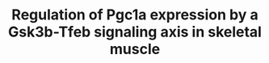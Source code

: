 ---
annotations:
- type: Pathway Ontology
  value: peroxisome proliferator-activated receptor signaling pathway
- type: Cell Type Ontology
  value: skeletal muscle fiber
authors:
- DeSl
- AlexanderPico
description: In (skeletal) muscle cells, PGC-1 signaling controls mitochondrial biogenesis
  and oxidative substrate metabolism. PGC-1 signaling disturbance in skeletal muscle
  is linked to several chronic diseases. This pathway depicts the mechanism in which
  inhibition of GSK-3β increases Pgc-1α abundance, through dephosphorylation of Tfeb
  [https://doi.org/10.1016/j.bbamcr.2019.118610 Theeuwes et al, 2019]. This reaction
  allows Tfeb to translocate to the nucleus, where it stimulates the transcription
  of the PPARGC1A gene to the Pgc-1α protein. Phosphorylation of Tfeb leads to binding
  with members of the 14-3-3 protein family, which disables transport into the nucleus.
  If the dephosphorylation of Tfeb through Gsk-3β is a direct or indirect reaction
  is as of yet unknown.
last-edited: 2019-12-29
organisms:
- Mus musculus
redirect_from:
- /index.php/Pathway:WP4763
- /instance/WP4763
schema-jsonld:
- '@context': https://schema.org/
  '@id': https://wikipathways.github.io/pathways/WP4763.html
  '@type': Dataset
  creator:
    '@type': Organization
    name: WikiPathways
  description: In (skeletal) muscle cells, PGC-1 signaling controls mitochondrial
    biogenesis and oxidative substrate metabolism. PGC-1 signaling disturbance in
    skeletal muscle is linked to several chronic diseases. This pathway depicts the
    mechanism in which inhibition of GSK-3β increases Pgc-1α abundance, through dephosphorylation
    of Tfeb [https://doi.org/10.1016/j.bbamcr.2019.118610 Theeuwes et al, 2019]. This
    reaction allows Tfeb to translocate to the nucleus, where it stimulates the transcription
    of the PPARGC1A gene to the Pgc-1α protein. Phosphorylation of Tfeb leads to binding
    with members of the 14-3-3 protein family, which disables transport into the nucleus.
    If the dephosphorylation of Tfeb through Gsk-3β is a direct or indirect reaction
    is as of yet unknown.
  keywords:
  - protein family
  - Mitochondrial biogenesis
  - ''
  - Gsk-3β
  - Tfeb
  - Pgc-1α
  - '14-3-3 '
  - 'PPARGC1A '
  - CHIR99021
  - promotor
  license: CC0
  name: Regulation of Pgc1a expression by a Gsk3b-Tfeb signaling axis in skeletal
    muscle
seo: CreativeWork
title: Regulation of Pgc1a expression by a Gsk3b-Tfeb signaling axis in skeletal muscle
wpid: WP4763
---